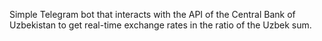 Simple Telegram bot that interacts with the API of the Central Bank of Uzbekistan to get real-time exchange rates in the ratio of the Uzbek sum. 

